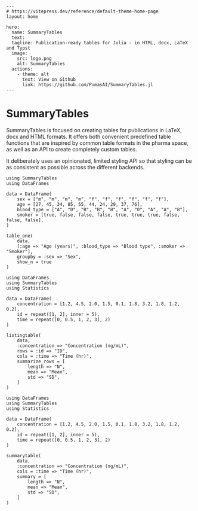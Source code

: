````@raw html
---
# https://vitepress.dev/reference/default-theme-home-page
layout: home

hero:
  name: SummaryTables
  text:
  tagline: Publication-ready tables for Julia - in HTML, docx, LaTeX and Typst
  image:
    src: logo.png
    alt: SummaryTables
  actions:
    - theme: alt
      text: View on Github
      link: https://github.com/PumasAI/SummaryTables.jl
---
````

# SummaryTables

SummaryTables is focused on creating tables for publications in LaTeX, docx and HTML formats.
It offers both convenient predefined table functions that are inspired by common table formats in the pharma space, as well as an API to create completely custom tables.

It deliberately uses an opinionated, limited styling API so that styling can be as consistent as possible across the different backends.

```@example
using SummaryTables
using DataFrames

data = DataFrame(
    sex = ["m", "m", "m", "m", "f", "f", "f", "f", "f", "f"],
    age = [27, 45, 34, 85, 55, 44, 24, 29, 37, 76],
    blood_type = ["A", "0", "B", "B", "B", "A", "0", "A", "A", "B"],
    smoker = [true, false, false, false, true, true, true, false, false, false],
)

table_one(
    data,
    [:age => "Age (years)", :blood_type => "Blood type", :smoker => "Smoker"],
    groupby = :sex => "Sex",
    show_n = true
)
```

```@example
using DataFrames
using SummaryTables
using Statistics

data = DataFrame(
    concentration = [1.2, 4.5, 2.0, 1.5, 0.1, 1.8, 3.2, 1.8, 1.2, 0.2],
    id = repeat([1, 2], inner = 5),
    time = repeat([0, 0.5, 1, 2, 3], 2)
)

listingtable(
    data,
    :concentration => "Concentration (ng/mL)",
    rows = :id => "ID",
    cols = :time => "Time (hr)",
    summarize_rows = [
        length => "N",
        mean => "Mean",
        std => "SD",
    ]
)
```

```@example
using DataFrames
using SummaryTables
using Statistics

data = DataFrame(
    concentration = [1.2, 4.5, 2.0, 1.5, 0.1, 1.8, 3.2, 1.8, 1.2, 0.2],
    id = repeat([1, 2], inner = 5),
    time = repeat([0, 0.5, 1, 2, 3], 2)
)

summarytable(
    data,
    :concentration => "Concentration (ng/mL)",
    cols = :time => "Time (hr)",
    summary = [
        length => "N",
        mean => "Mean",
        std => "SD",
    ]
)
```